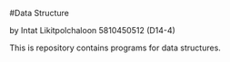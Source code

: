 #Data Structure

by Intat Likitpolchaloon 5810450512 (D14-4)

This is repository contains programs for data structures.